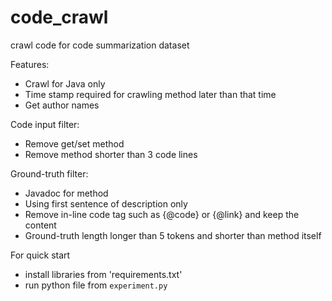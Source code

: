 # code_crawl
crawl code for code summarization dataset

Features:
- Crawl for Java only
- Time stamp required for crawling method later than that time 
- Get author names

Code input filter:
- Remove get/set method
- Remove method shorter than 3 code lines

Ground-truth filter:
- Javadoc for method
- Using first sentence of description only
- Remove in-line code tag such as {@code} or {@link} and keep the content
- Ground-truth length longer than 5 tokens and shorter than method itself

For quick start
- install libraries from 'requirements.txt'
- run python file from `experiment.py`
